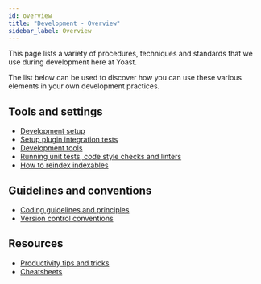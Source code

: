 ```yaml
---
id: overview
title: "Development - Overview"
sidebar_label: Overview
---
```

This page lists a variety of procedures, techniques and standards that we use during development here at Yoast.

The list below can be used to discover how you can use these various elements in your own development practices.

## Tools and settings
* [Development setup](environment/setup.md)
* [Setup plugin integration tests](environment/setup-plugin-integration-tests.md)
* [Development tools](environment/tools.md)
* [Running unit tests, code style checks and linters](environment/running-unit-tests-code-style-checks-and-linters.md)
* [How to reindex indexables](/features/wp-cli/reindex-indexables.md)

## Guidelines and conventions
* [Coding guidelines and principles](standards/coding-guidelines-and-principles.md)
* [Version control conventions](standards/version-control-conventions.md)

## Resources
* [Productivity tips and tricks](productivity-tips-and-tricks.md)
* [Cheatsheets](cheatsheets.md)
